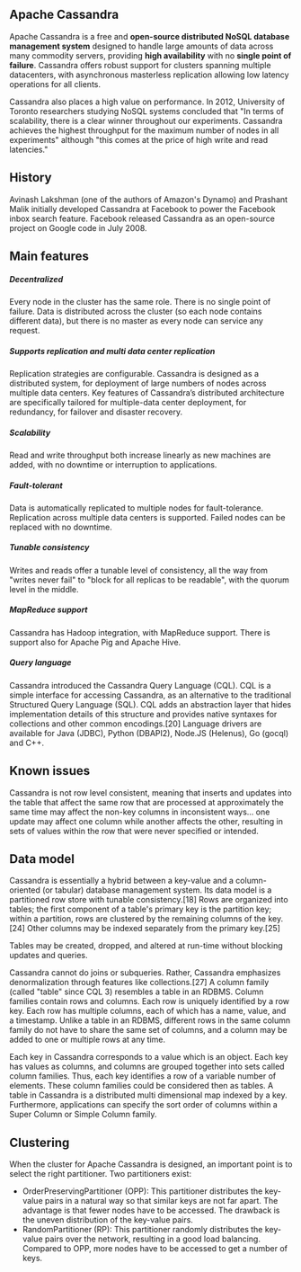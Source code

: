 ## Apache Cassandra
Apache Cassandra is a free and __open-source distributed NoSQL database management system__ designed to handle large amounts of data across many commodity servers, providing __high availability__ with no __single point of failure__. Cassandra offers robust support for clusters spanning multiple datacenters, with asynchronous masterless replication allowing low latency operations for all clients.

Cassandra also places a high value on performance. In 2012, University of Toronto researchers studying NoSQL systems concluded that "In terms of scalability, there is a clear winner throughout our experiments. Cassandra achieves the highest throughput for the maximum number of nodes in all experiments" although "this comes at the price of high write and read latencies."

## History
Avinash Lakshman (one of the authors of Amazon's Dynamo) and Prashant Malik initially developed Cassandra at Facebook to power the Facebook inbox search feature. Facebook released Cassandra as an open-source project on Google code in July 2008.

## Main features

##### Decentralized
Every node in the cluster has the same role. There is no single point of failure. Data is distributed across the cluster (so each node contains different data), but there is no master as every node can service any request.

##### Supports replication and multi data center replication
Replication strategies are configurable. Cassandra is designed as a distributed system, for deployment of large numbers of nodes across multiple data centers. Key features of Cassandra’s distributed architecture are specifically tailored for multiple-data center deployment, for redundancy, for failover and disaster recovery.

##### Scalability
Read and write throughput both increase linearly as new machines are added, with no downtime or interruption to applications.

##### Fault-tolerant
Data is automatically replicated to multiple nodes for fault-tolerance. Replication across multiple data centers is supported. Failed nodes can be replaced with no downtime.

##### Tunable consistency
Writes and reads offer a tunable level of consistency, all the way from "writes never fail" to "block for all replicas to be readable", with the quorum level in the middle.

##### MapReduce support
Cassandra has Hadoop integration, with MapReduce support. There is support also for Apache Pig and Apache Hive.

##### Query language
Cassandra introduced the Cassandra Query Language (CQL). CQL is a simple interface for accessing Cassandra, as an alternative to the traditional Structured Query Language (SQL). CQL adds an abstraction layer that hides implementation details of this structure and provides native syntaxes for collections and other common encodings.[20] Language drivers are available for Java (JDBC), Python (DBAPI2), Node.JS (Helenus), Go (gocql) and C++.

## Known issues
Cassandra is not row level consistent, meaning that inserts and updates into the table that affect the same row that are processed at approximately the same time may affect the non-key columns in inconsistent ways... one update may affect one column while another affects the other, resulting in sets of values within the row that were never specified or intended.

## Data model
Cassandra is essentially a hybrid between a key-value and a column-oriented (or tabular) database management system. Its data model is a partitioned row store with tunable consistency.[18] Rows are organized into tables; the first component of a table's primary key is the partition key; within a partition, rows are clustered by the remaining columns of the key.[24] Other columns may be indexed separately from the primary key.[25]

Tables may be created, dropped, and altered at run-time without blocking updates and queries.

Cassandra cannot do joins or subqueries. Rather, Cassandra emphasizes denormalization through features like collections.[27]
A column family (called "table" since CQL 3) resembles a table in an RDBMS. Column families contain rows and columns. Each row is uniquely identified by a row key. Each row has multiple columns, each of which has a name, value, and a timestamp. Unlike a table in an RDBMS, different rows in the same column family do not have to share the same set of columns, and a column may be added to one or multiple rows at any time.

Each key in Cassandra corresponds to a value which is an object. Each key has values as columns, and columns are grouped together into sets called column families. Thus, each key identifies a row of a variable number of elements. These column families could be considered then as tables. A table in Cassandra is a distributed multi dimensional map indexed by a key. Furthermore, applications can specify the sort order of columns within a Super Column or Simple Column family.

## Clustering
When the cluster for Apache Cassandra is designed, an important point is to select the right partitioner. Two partitioners exist:
* OrderPreservingPartitioner (OPP): This partitioner distributes the key-value pairs in a natural way so that similar keys are not far apart. The advantage is that fewer nodes have to be accessed. The drawback is the uneven distribution of the key-value pairs.
* RandomPartitioner (RP): This partitioner randomly distributes the key-value pairs over the network, resulting in a good load balancing. Compared to OPP, more nodes have to be accessed to get a number of keys.

